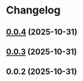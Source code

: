 # Changelog

## [0.0.4](https://github.com/fex-to/exact-compact/compare/v0.0.3...v0.0.4) (2025-10-31)

## [0.0.3](https://github.com/fex-to/exact-compact/compare/v0.0.2...v0.0.3) (2025-10-31)

## 0.0.2 (2025-10-31)
